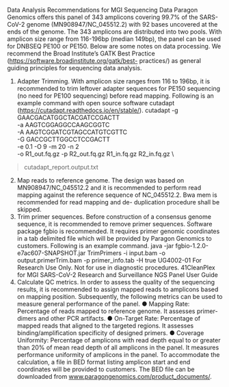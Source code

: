 Data Analysis Recommendations for MGI Sequencing Data
Paragon Genomics offers this panel of 343 amplicons covering 99.7% of the SARS-CoV-2 genome
(MN908947/NC_045512.2) with 92 bases uncovered at the ends of the genome. The 343 amplicons are
distributed into two pools. With amplicon size range from 116-196bp (median 149bp), the panel can be
used for DNBSEQ PE100 or PE150. Below are some notes on data processing.
We recommend the Broad Institute’s GATK Best Practice (https://software.broadinstitute.org/gatk/best-
practices/) as general guiding principles for sequencing data analysis.
1. Adapter Trimming.
With amplicon size ranges from 116 to 196bp, it is recommended to trim leftover adapter sequences for
PE150 sequencing (no need for PE100 sequencing) before read mapping.
Following is an example command with open source software cutadapt
(https://cutadapt.readthedocs.io/en/stable/).
cutadapt -g GAACGACATGGCTACGATCCGACTT \
-a AAGTCGGAGGCCAAGCGGTC \
-A AAGTCGGATCGTAGCCATGTCGTTC \
-G GACCGCTTGGCCTCCGACTT \
-e 0.1 -O 9 -m 20 -n 2 \
-o R1_out.fq.gz -p R2_out.fq.gz R1_in.fq.gz R2_in.fq.gz \
> cutadapt_report.output.txt
2. Map reads to reference genome.
The design was based on MN908947/NC_045512.2 and it is recommended to perform read mapping
against the reference sequence of NC_045512.2. Bwa mem is recommended for read mapping and de-
duplication procedure shall be skipped.
3. Trim primer sequences.
Before construction of a consensus genome sequence, it is recommended to remove primer sequences.
Software package fgbio is recommended. It requires primer genomic coordinates in a tab delimited file
which will be provided by Paragon Genomics to customers.
Following is an example command.
java -jar fgbio-1.2.0-e7ac607-SNAPSHOT.jar TrimPrimers -i input.bam -o
output.primerTrim.bam -p primer_info.tab -H true
UG4002-01
For Research Use Only. Not for use in diagnostic procedures.
41CleanPlex for MGI SARS-CoV-2 Research and Surveillance NGS Panel User Guide
4. Calculate QC metrics.
In order to assess the quality of the sequencing results, it is recommended to assign mapped reads to
amplicons based on mapping position. Subsequently, the following metrics can be used to measure
general performance of the panel.
● Mapping Rate: Percentage of reads mapped to reference genome. It assesses primer-dimers
and other PCR artifacts.
● On-Target Rate: Percentage of mapped reads that aligned to the targeted regions. It assesses
binding/amplification specificity of designed primers.
● Coverage Uniformity: Percentage of amplicons with read depth equal to or greater than 20% of
mean read depth of all amplicons in the panel. It measures performance uniformity of amplicons
in the panel.
To accommodate the calculation, a file in BED format listing amplicon start and end coordinates will be
provided to customers. The BED file can be downloaded from
www.paragongenomics.com/product_documents/.